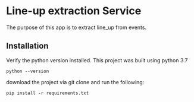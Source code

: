 # Line-up extraction Service

The purpose of this app is to extract line_up from events.

## Installation

Verify the python version installed. This project was built using python 3.7
```
python --version
```

download the project via git clone and run the following:
```
pip install -r requirements.txt
```

```



